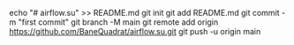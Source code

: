 echo "# airflow.su" >> README.md
git init
git add README.md
git commit -m "first commit"
git branch -M main
git remote add origin https://github.com/BaneQuadrat/airflow.su.git
git push -u origin main
